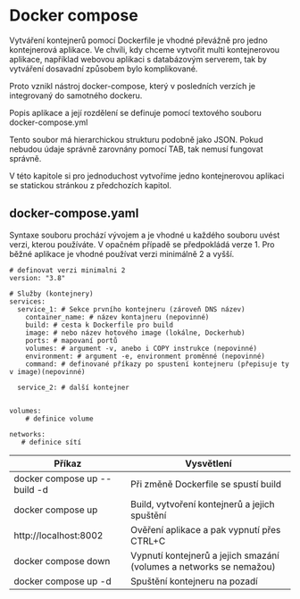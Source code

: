 # Docker compose

Vytváření kontejnerů pomocí Dockerfile je vhodné převážně pro jedno kontejnerová aplikace. 
Ve chvíli, kdy chceme vytvořit multi kontejnerovou aplikace, například webovou aplikaci s databázovým serverem, 
tak by vytváření dosavadní způsobem bylo komplikované.

Proto vznikl nástroj docker-compose, který v posledních verzích je integrovaný do samotného dockeru.

Popis aplikace a její rozdělení se definuje pomocí textového souboru docker-compose.yml

Tento soubor má hierarchickou strukturu podobně jako JSON. Pokud nebudou údaje správně zarovnány pomocí TAB, tak 
nemusí fungovat správně.

V této kapitole si pro jednoduchost vytvoříme jedno kontejnerovou aplikaci se statickou stránkou z předchozích kapitol.

## docker-compose.yaml
Syntaxe souboru prochází vývojem a je vhodné u každého souboru uvést verzi, kterou používáte. V opačném případě se 
předpokládá verze 1. Pro běžné aplikace je vhodné používat verzi minimálně 2 a vyšší.


```
# definovat verzi minimalni 2
version: "3.8"

# Služby (kontejnery)
services:
  service_1: # Sekce prvního kontejneru (zároveň DNS název)
    container_name: # název kontajneru (nepovinné)
    build: # cesta k Dockerfile pro build
    image: # nebo název hotového image (lokálne, Dockerhub)
    ports: # mapovaní portů 
    volumes: # argument -v, anebo i COPY instrukce (nepovinné)
    environment: # argument -e, environment proměnné (nepovinné)
    command: # definované příkazy po spustení kontejneru (přepisuje ty v image)(nepovinné)
  
  service_2: # další kontejner
  
  
volumes:
    # definice volume

networks:  
   # definice sítí
```

| Příkaz                       | Vysvětlení                                                          |
|------------------------------|---------------------------------------------------------------------|
| docker compose up --build -d | Při změně Dockerfile se spustí build                                |  
| docker compose up            | Build, vytvoření kontejnerů a jejich spuštění                       |
| http://localhost:8002        | Ověření aplikace a pak vypnutí přes CTRL+C                          |  
| docker compose down          | Vypnutí kontejnerů a jejich smazání (volumes a networks se nemažou) |
| docker compose up -d         | Spuštění kontejneru na pozadí                                       |